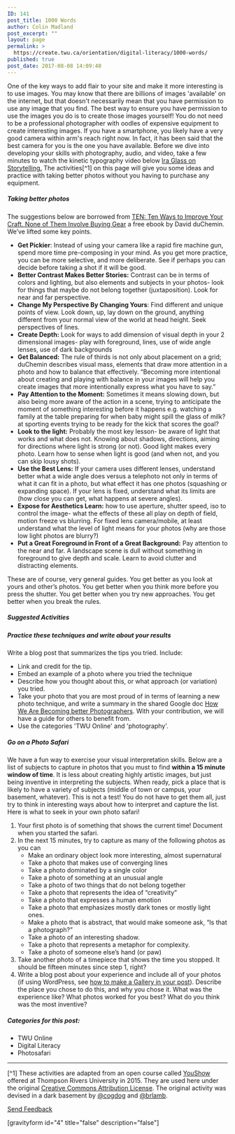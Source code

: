 ```yaml
---
ID: 141
post_title: 1000 Words
author: Colin Madland
post_excerpt: ""
layout: page
permalink: >
  https://create.twu.ca/orientation/digital-literacy/1000-words/
published: true
post_date: 2017-08-08 14:09:40
---
```

One of the key ways to add flair to your site and make it more interesting is to use images. You may know that there are billions of images 'available' on the internet, but that doesn't necessarily mean that you have permission to use any image that you find. The best way to ensure you have permission to use the images you do is to create those images yourself! You do not need to be a professional photographer with oodles of expensive equipment to create interesting images. If you have a smartphone, you likely have a very good camera within arm's reach right now. In fact, it has been said that the best camera for you is the one you have available. Before we dive into developing your skills with photography, audio, and video, take a few minutes to watch the kinetic typography video below [Ira Glass on Storytelling.](https://vimeo.com/24715531) The activities\[^1\] on this page will give you some ideas and practice with taking better photos without you having to purchase any equipment.

##### Taking better photos

The suggestions below are borrowed from [TEN: Ten Ways to Improve Your Craft. None of Them Involve Buying Gear](http://craftandvision.com/books/ten/) a free ebook by David duChemin. We’ve lifted some key points.

*   **Get Pickier**: Instead of using your camera like a rapid fire machine gun, spend more time pre-composing in your mind. As you get more practice, you can be more selective, and more deliberate. See if perhaps you can decide before taking a shot if it will be good.
*   **Better Contrast Makes Better Stories:** Contrast can be in terms of colors and lighting, but also elements and subjects in your photos- look for things that maybe do not belong together (juxtaposition). Look for near and far perspective.
*   **Change My Perspective By Changing Yours**: Find different and unique points of view. Look down, up, lay down on the ground, anything different from your normal view of the world at head height. Seek perspectives of lines.
*   **Create Depth:** Look for ways to add dimension of visual depth in your 2 dimensional images- play with foreground, lines, use of wide angle lenses, use of dark backgrounds
*   **Get Balanced:** The rule of thirds is not only about placement on a grid; duChemin describes visual mass, elements that draw more attention in a photo and how to balance that effectively. “Becoming more intentional about creating and playing with balance in your images will help you create images that more intentionally express what you have to say.”
*   **Pay Attention to the Moment:** Sometimes it means slowing down, but also being more aware of the action in a scene, trying to anticipate the moment of something interesting before it happens e.g. watching a family at the table preparing for when baby might spill the glass of milk? at sporting events trying to be ready for the kick that scores the goal?
*   **Look to the light:** Probably the most key lesson- be aware of light that works and what does not. Knowing about shadows, directions, aiming for directions where light is strong (or not). Good light makes every photo. Learn how to sense when light is good (and when not, and you can skip lousy shots).
*   **Use the Best Lens:** If your camera uses different lenses, understand better what a wide angle does versus a telephoto not only in terms of what it can fit in a photo, but what effect it has one photos (squashing or expanding space). If your lens is fixed, understand what its limits are (how close you can get, what happens at severe angles).
*   **Expose for Aesthetics Learn:** how to use aperture, shutter speed, iso to control the image- what the effects of these all play on depth of field, motion freeze vs blurring. For fixed lens camera/mobile, at least understand what the level of light means for your photos (why are those low light photos are blurry?)
*   **Put a Great Foreground in Front of a Great Background:** Pay attention to the near and far. A landscape scene is dull without something in foreground to give depth and scale. Learn to avoid clutter and distracting elements.

These are of course, very general guides. You get better as you look at yours and other’s photos. You get better when you think more before you press the shutter. You get better when you try new approaches. You get better when you break the rules.

##### Suggested Activities

##### Practice these techniques and write about your results

Write a blog post that summarizes the tips you tried. Include:

*   Link and credit for the tip.
*   Embed an example of a photo where you tried the technique
*   Describe how you thought about this, or what approach (or variation) you tried.
*   Take your photo that you are most proud of in terms of learning a new photo technique, and write a summary in the shared Google doc [How We Are Becoming better Photographers](https://docs.google.com/document/d/15z7L194rakK4jbgshTDNkRm5FmBDGCaZDfXbVQxywTE/edit?usp=sharing). With your contribution, we will have a guide for others to benefit from.
*   Use the categories 'TWU Online' and 'photography'.

##### Go on a Photo Safari

We have a fun way to exercise your visual interpretation skills. Below are a list of subjects to capture in photos that you must to find **within a 15 minute window of time**. It is less about creating highly artistic images, but just being inventive in interpreting the subjects. When ready, pick a place that is likely to have a variety of subjects (middle of town or campus, your basement, whatever). This is not a test! You do not have to get them all, just try to think in interesting ways about how to interpret and capture the list. Here is what to seek in your own photo safari!

1.  Your first photo is of something that shows the current time! Document when you started the safari.
2.  In the next 15 minutes, try to capture as many of the following photos as you can
    *   Make an ordinary object look more interesting, almost supernatural
    *   Take a photo that makes use of converging lines
    *   Take a photo dominated by a single color
    *   Take a photo of something at an unusual angle
    *   Take a photo of two things that do not belong together
    *   Take a photo that represents the idea of “creativity”
    *   Take a photo that expresses a human emotion
    *   Take a photo that emphasizes mostly dark tones or mostly light ones.
    *   Make a photo that is abstract, that would make someone ask, “Is that a photograph?”
    *   Take a photo of an interesting shadow.
    *   Take a photo that represents a metaphor for complexity.
    *   Take a photo of someone else’s hand (or paw)
3.  Take another photo of a timepiece that shows the time you stopped. It should be fifteen minutes since step 1, right?
4.  Write a blog post about your experience and include all of your photos (if using WordPress, see [how to make a Gallery in your post](http://codex.wordpress.org/The_WordPress_Gallery)). Describe the place you chose to do this, and why you chose it. What was the experience like? What photos worked for you best? What do you think was the most inventive?

##### Categories for this post:

*   TWU Online
*   Digital Literacy
*   Photosafari

* * *

\[^1\] These activities are adapted from an open course called [YouShow](http://youshow.trubox.ca/about/schedule/unit-2/) offered at Thompson Rivers University in 2015. They are used here under the original [Creative Commons Attribution License](http://creativecommons.org/licenses/by/4.0/). The original activity was devised in a dark basement by [@cogdog](https://twitter.com/cogdog) and [@brlamb](https://twitter.com/brlamb).

<!--themify_builder_static--><a href="#" data-behavior="toggle" data-label="Send Feedback" data-lesslabel="NVM" data-hover="light-green" data-remove="green"> Send Feedback </a>
 
 <p>[gravityform id="4" title="false" description="false"]</p><!--/themify_builder_static-->